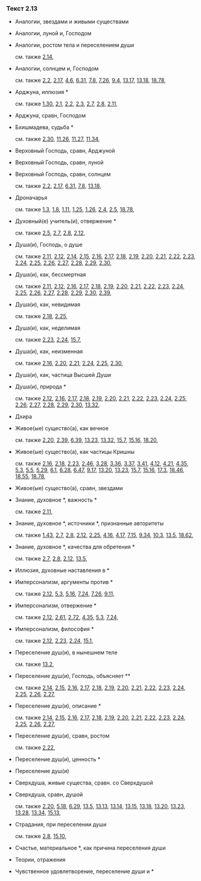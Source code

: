 ### Текст 2.13
	
- Аналогии, звездами и живыми существами

	
- Аналогии, луной и, Господом

	
- Аналогии, ростом тела и переселением души

	см. также  [2.14](../02/0214.md), 
	
- Аналогии, солнцем и, Господом

	см. также  [2.2](../02/0202.md),  [2.17](../02/0217.md),  [4.6](../04/0406.md),  [6.31](../06/0631.md),  [7.8](../07/0708.md),  [7.26](../07/0726.md),  [9.4](../09/0904.md),  [13.17](../13/1317.md),  [13.18](../13/1318.md),  [18.78](../18/1878.md), 
	
- Арджуна, иллюзия \*

	см. также  [1.30](../01/0130.md),  [2.1](../02/0201.md),  [2.2](../02/0202.md),  [2.3](../02/0203.md),  [2.7](../02/0207.md),  [2.8](../02/0208.md),  [2.11](../02/0211.md), 
	
- Арджуна, сравн, Господом

	
- Бхишмадева, судьба \*

	см. также  [2.30](../02/0230.md),  [11.26](../11/1126.md),  [11.27](../11/1127.md),  [11.34](../11/1134.md), 
	
- Верховный Господь, сравн, Арджуной

	
- Верховный Господь, сравн, луной

	
- Верховный Господь, сравн, солнцем

	см. также  [2.2](../02/0202.md),  [2.17](../02/0217.md),  [6.31](../06/0631.md),  [7.8](../07/0708.md),  [13.18](../13/1318.md), 
	
- Дроначарья

	см. также  [1.3](../01/0103.md),  [1.8](../01/0108.md),  [1.11](../01/0111.md),  [1.25](../01/0125.md),  [1.26](../01/0126.md),  [2.4](../02/0204.md),  [2.5](../02/0205.md),  [18.78](../18/1878.md), 
	
- Духовный(е) учитель(и), отвержение \*

	см. также  [2.5](../02/0205.md),  [2.7](../02/0207.md),  [2.8](../02/0208.md),  [2.12](../02/0212.md), 
	
- Душа(и), Господь, о душе

	см. также  [2.11](../02/0211.md),  [2.12](../02/0212.md),  [2.14](../02/0214.md),  [2.15](../02/0215.md),  [2.16](../02/0216.md),  [2.17](../02/0217.md),  [2.18](../02/0218.md),  [2.19](../02/0219.md),  [2.20](../02/0220.md),  [2.21](../02/0221.md),  [2.22](../02/0222.md),  [2.23](../02/0223.md),  [2.24](../02/0224.md),  [2.25](../02/0225.md),  [2.26](../02/0226.md),  [2.27](../02/0227.md),  [2.28](../02/0228.md),  [2.29](../02/0229.md),  [2.30](../02/0230.md), 
	
- Душа(и), как, бессмертная

	см. также  [2.11](../02/0211.md),  [2.12](../02/0212.md),  [2.16](../02/0216.md),  [2.17](../02/0217.md),  [2.18](../02/0218.md),  [2.19](../02/0219.md),  [2.20](../02/0220.md),  [2.21](../02/0221.md),  [2.22](../02/0222.md),  [2.23](../02/0223.md),  [2.24](../02/0224.md),  [2.25](../02/0225.md),  [2.26](../02/0226.md),  [2.27](../02/0227.md),  [2.28](../02/0228.md),  [2.29](../02/0229.md),  [2.30](../02/0230.md),  [2.39](../02/0239.md), 
	
- Душа(и), как, невидимая

	см. также  [2.18](../02/0218.md),  [2.25](../02/0225.md), 
	
- Душа(и), как, неделимая

	см. также  [2.23](../02/0223.md),  [2.24](../02/0224.md),  [15.7](../15/1507.md), 
	
- Душа(и), как, неизменная

	см. также  [2.16](../02/0216.md),  [2.20](../02/0220.md),  [2.21](../02/0221.md),  [2.24](../02/0224.md),  [2.25](../02/0225.md),  [2.30](../02/0230.md), 
	
- Душа(и), как, частица Высшей Души

	
- Душа(и), природа \*

	см. также  [2.12](../02/0212.md),  [2.16](../02/0216.md),  [2.17](../02/0217.md),  [2.18](../02/0218.md),  [2.19](../02/0219.md),  [2.20](../02/0220.md),  [2.21](../02/0221.md),  [2.22](../02/0222.md),  [2.23](../02/0223.md),  [2.24](../02/0224.md),  [2.25](../02/0225.md),  [2.26](../02/0226.md),  [2.27](../02/0227.md),  [2.28](../02/0228.md),  [2.29](../02/0229.md),  [2.30](../02/0230.md),  [13.32](../13/1332.md), 
	
- Дхира

	
- Живое(ые) существо(а), как вечное

	см. также  [2.20](../02/0220.md),  [2.39](../02/0239.md),  [6.39](../06/0639.md),  [13.23](../13/1323.md),  [13.32](../13/1332.md),  [15.7](../15/1507.md),  [15.16](../15/1516.md),  [18.20](../18/1820.md), 
	
- Живое(ые) существо(а), как частицы Кришны

	см. также  [2.16](../02/0216.md),  [2.18](../02/0218.md),  [2.23](../02/0223.md),  [2.46](../02/0246.md),  [3.28](../03/0328.md),  [3.36](../03/0336.md),  [3.37](../03/0337.md),  [3.41](../03/0341.md),  [4.12](../04/0412.md),  [4.21](../04/0421.md),  [4.35](../04/0435.md),  [5.3](../05/0503.md),  [5.5](../05/0505.md),  [5.29](../05/0529.md),  [6.1](../06/0601.md),  [6.28](../06/0628.md),  [6.47](../06/0647.md),  [9.17](../09/0917.md),  [13.20](../13/1320.md),  [13.23](../13/1323.md),  [15.7](../15/1507.md),  [15.16](../15/1516.md),  [17.3](../17/1703.md),  [18.46](../18/1846.md),  [18.55](../18/1855.md),  [18.78](../18/1878.md), 
	
- Живое(ые) существо(а), сравн, звездами

	
- Знание, духовное \*, важность \*

	см. также  [2.11](../02/0211.md), 
	
- Знание, духовное \*, источники \*, признанные авторитеты

	см. также  [1.43](../01/0143.md),  [2.7](../02/0207.md),  [2.8](../02/0208.md),  [2.12](../02/0212.md),  [2.25](../02/0225.md),  [4.16](../04/0416.md),  [4.17](../04/0417.md),  [7.15](../07/0715.md),  [9.34](../09/0934.md),  [10.3](../10/1003.md),  [13.5](../13/1305.md),  [18.62](../18/1862.md), 
	
- Знание, духовное \*, качества для обретения \*

	см. также  [2.7](../02/0207.md),  [2.8](../02/0208.md),  [2.12](../02/0212.md),  [13.5](../13/1305.md), 
	
- Иллюзия, духовные наставления в \*

	
- Имперсонализм, аргументы против \*

	см. также  [2.12](../02/0212.md),  [5.3](../05/0503.md),  [5.16](../05/0516.md),  [7.24](../07/0724.md),  [7.26](../07/0726.md),  [9.11](../09/0911.md), 
	
- Имперсонализм, отвержение \*

	см. также  [2.12](../02/0212.md),  [2.61](../02/0261.md),  [2.72](../02/0272.md),  [4.35](../04/0435.md),  [5.3](../05/0503.md),  [7.24](../07/0724.md), 
	
- Имперсонализм, философия \*

	см. также  [2.12](../02/0212.md),  [2.23](../02/0223.md),  [2.24](../02/0224.md),  [15.1](../15/1501.md), 
	
- Переселение душ(и), в нынешнем теле

	см. также  [13.2](../13/1302.md), 
	
- Переселение душ(и), Господь, объясняет \*\*

	см. также  [2.14](../02/0214.md),  [2.15](../02/0215.md),  [2.16](../02/0216.md),  [2.17](../02/0217.md),  [2.18](../02/0218.md),  [2.19](../02/0219.md),  [2.20](../02/0220.md),  [2.21](../02/0221.md),  [2.22](../02/0222.md),  [2.23](../02/0223.md),  [2.24](../02/0224.md),  [2.25](../02/0225.md),  [2.26](../02/0226.md),  [2.27](../02/0227.md), 
	
- Переселение душ(и), описание \*

	см. также  [2.14](../02/0214.md),  [2.15](../02/0215.md),  [2.16](../02/0216.md),  [2.17](../02/0217.md),  [2.18](../02/0218.md),  [2.19](../02/0219.md),  [2.20](../02/0220.md),  [2.21](../02/0221.md),  [2.22](../02/0222.md),  [2.23](../02/0223.md),  [2.24](../02/0224.md),  [2.25](../02/0225.md),  [2.26](../02/0226.md),  [2.27](../02/0227.md), 
	
- Переселение душ(и), сравн, ростом

	см. также  [2.22](../02/0222.md), 
	
- Переселение душ(и), ценность \*

	
- Переселение душ(и)

	
- Сверхдуша, живые существа, сравн. со Сверхдушой

	
- Сверхдуша, сравн, душой

	см. также  [2.20](../02/0220.md),  [5.18](../05/0518.md),  [6.29](../06/0629.md),  [13.5](../13/1305.md),  [13.13](../13/1313.md),  [13.14](../13/1314.md),  [13.15](../13/1315.md),  [13.18](../13/1318.md),  [13.20](../13/1320.md),  [13.23](../13/1323.md),  [13.28](../13/1328.md),  [13.34](../13/1334.md),  [15.13](../15/1513.md), 
	
- Страдания, при переселении души

	см. также  [2.8](../02/0208.md),  [15.10](../15/1510.md), 
	
- Счастье, материальное \*, как причина переселения души

	
- Теории, отражения

	
- Чувственное удовлетворение, переселение души и \*


